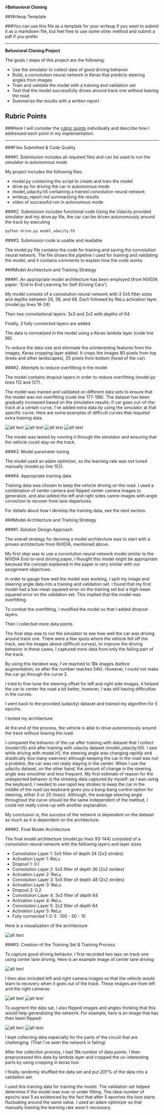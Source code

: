 #**Behavioral Cloning** 

##Writeup Template

###You can use this file as a template for your writeup if you want to submit it as a markdown file, but feel free to use some other method and submit a pdf if you prefer.

---

**Behavioral Cloning Project**

The goals / steps of this project are the following:
* Use the simulator to collect data of good driving behavior
* Build, a convolution neural network in Keras that predicts steering angles from images
* Train and validate the model with a training and validation set
* Test that the model successfully drives around track one without leaving the road
* Summarize the results with a written report


[//]: # (Image References)

[image1]: ./Curve1.png "Curve1"
[image2]: ./Curve2.png "Curve2"
[image3]: ./Curve3.png "Curve3"
[image4]: ./Curve4.png "Curve4"
[image5]: ./model.png "Visualization of the architecture"
[image6]: ./CenterImg.png "CenterImg"

[image8]: ./LeftImg.png "Left Cam Image"
[image9]: ./RightImg.png "Right Cam Image"
[image10]: ./OrgImg.png "Original Image"
[image11]: ./FlippedImg.png "Flipped Image"


## Rubric Points
###Here I will consider the [rubric points](https://review.udacity.com/#!/rubrics/432/view) individually and describe how I addressed each point in my implementation.  

---
###Files Submitted & Code Quality

####1. Submission includes all required files and can be used to run the simulator in autonomous mode

My project includes the following files:
* model.py containing the script to create and train the model
* drive.py for driving the car in autonomous mode
* model_udacity.h5 containing a trained convolution neural network 
* writeup_report.md summarizing the results
* video of successful run in autonomous mode

####2. Submission includes functional code
Using the Udacity provided simulator and my drive.py file, the car can be driven autonomously around the track by executing 
```sh
python drive.py model_udacity.h5
```

####3. Submission code is usable and readable

The model.py file contains the code for training and saving the convolution neural network. The file shows the pipeline I used for training and validating the model, and it contains comments to explain how the code works.

###Model Architecture and Training Strategy

####1. An appropriate model architecture has been employed (from NVIDIA paper: 'End to End Learning for Self-Driving Cars')

My model consists of a convolution neural network with 3 5x5 filter sizes and depths between 24, 36, and 48. Each followed by ReLu activation layer.  (model.py lines 18-24) 

Then two convolutional layers: 3x3 and 2x2 with depths of 64. 

Finally, 3 fully connected layers are added.

The data is normalized in the model using a Keras lambda layer (code line 96). 

To reduce the data size and eliminate the uninteresting features from the images, Keras cropping layer added. It crops the images 80 pixels from top (trees and other landscapes), 25 pixels from bottom (hood of the car).

####2. Attempts to reduce overfitting in the model

The model contains dropout layers in order to reduce overfitting (model.py lines 112 and 127). 

The model was trained and validated on different data sets to ensure that the model was not overfitting (code line 177-198). The dataset has been gradually increased based on the simulation results: if car goes out-of-the track at a certain curve, I've added extra data by using the simulator at that specific curve. Here are some examples of difficult curves that required extra training data.

![alt text][image1]
![alt text][image2]
![alt text][image3]
![alt text][image3]

The model was tested by running it through the simulator and ensuring that the vehicle could stay on the track.

####3. Model parameter tuning

The model used an adam optimizer, so the learning rate was not tuned manually (model.py line 152).

####4. Appropriate training data

Training data was chosen to keep the vehicle driving on the road. I used a combination of center camera and flipped center camera images to generalize, and also added the left and right sides camre images with angle correction to recover from lane departures. 

For details about how I develop the training data, see the next section. 

###Model Architecture and Training Strategy

####1. Solution Design Approach

The overall strategy for deriving a model architecture was to start with a proven architecture from NVIDIA, mentioned above.

My first step was to use a convolution neural network model similar to the NVIDIA End-to-end driving paper, I thought this model might be appropriate because the concept explained in the paper is very similar with our assignment objectives.

In order to gauge how well the model was working, I split my image and steering angle data into a training and validation set. I found that my first model had a low mean squared error on the training set but a high mean squared error on the validation set. This implied that the model was overfitting. 

To combat the overfitting, I modified the model so that I added dropout layers.

Then I collected more data points.

The final step was to run the simulator to see how well the car was driving around track one. There were a few spots where the vehicle fell off the track, see the images above (difficult curves), to improve the driving behavior in these cases, I captured more data from only the failing part of the track.

By using this iterative way, I've reached to 18k images (before augmentation, so after the number reaches 54k). However, I could not make the car go through the curve 3. 

I tried to fine-tune the steering offset for left and right side images, it helped the car to center the road a bit better, however, I was still having difficulties in the curves.

I went back to the provided (udacity) dataset and trained my algorithm for 5 epochs.

I tested my architecture

At the end of the process, the vehicle is able to drive autonomously around the track without leaving the road.

I compared the behavior of the car after training with dataset that I collect (model.h5) and after training with udacity dataset (model_udacity.h5). I saw while driving with model.h5, the steering angle was changing rapidly and drastically (too many swerves) although keeping the car in the road was not a problem, the car was not really staying in the center. When I use the udacity dataset, on the other hand, the amount of change in the steering angle was smoother and less frequent. My first estimate of reason for the unexpected behavior is the streeing data captured by myself: as I was using the keyboard, I needed to use rapid key strokes to keep the car in the middle of the road (as keyboard gives you a bang-bang control option for steering, either 0 or 25 (max)). Although, the avarage steering angle throughout the curve should be the same independent of the method, I could not really come-up with another explanation.

My conclusion is, the success of the network is dependent on the dataset as much as it is dependent on the architecture.

####2. Final Model Architecture

The final model architecture (model.py lines 93-144) consisted of a convolution neural network with the following layers and layer sizes 

* Convolution Layer 1: 5x5 filter of depth 24 (2x2 strides)
* Activation Layer 1: ReLu
* Dropout 1: 0.1
* Convolution Layer 2: 5x5 filter of depth 36 (2x2 strides)
* Activation Layer 2: ReLu
* Convolution Layer 3: 5x5 filter of depth 48 (2x2 strides)
* Activation Layer 3: ReLu
* Dropout 2: 0.2
* Convolution Layer 4: 3x3 filter of depth 64
* Activation Layer 4: ReLu
* Convolution Layer 5: 2x2 filter of depth 64
* Activation Layer 5: ReLu
* Fully connected 1-2-3 : 100 - 50 - 10


Here is a visualization of the architecture 

![alt text][image5]

####3. Creation of the Training Set & Training Process

To capture good driving behavior, I first recorded two laps on track one using center lane driving. Here is an example image of center lane driving:

![alt text][image6]



I then also included left and right camera images so that the vehicle would learn to recovery when it goes out of the track. These images are from left and the right cameras:


![alt text][image8]
![alt text][image9]


To augment the data sat, I also flipped images and angles thinking that this would help generalizing the network. For example, here is an image that has then been flipped:


![alt text][image10]
![alt text][image11]


I kept collecting data especially for the parts of the circuit that are challenging. (That I've seen the network is failing)

After the collection process, I had 18k number of data points. I then preprocessed this data by lambda layer and cropped the un-interesting parts by using cropping in keras tool.

I finally randomly shuffled the data set and put 20Y% of the data into a validation set. 

I used this training data for training the model. The validation set helped determine if the model was over or under fitting. The ideal number of epochs was 5 as evidenced by the fact that after 5 epoches the loss starts fluctuating around the same value. I used an adam optimizer so that manually training the learning rate wasn't necessary.
